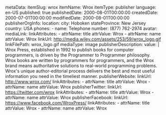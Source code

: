 metaData:
    itemSlug: wrox
    itemName: Wrox
    itemType: publisher
    language: en-US
    published: true
    publishedDate: 2000-08-01T00:00:00
    createdDate: 2000-07-01T00:00:00
    modifiedDate: 2000-08-01T00:00:00
publisherOrgInfo:
    location:
        city: Hoboken
        stateProvince: New Jersey
        country: USA
    phones:
        - name: Telephone
          number: (877) 762-2974
    avatar:
        mediaLink:
            linkAttributes:
                - attrName: title
                  attrValue: Wrox
                - attrName: name
                  attrValue: Wrox
            linkUrl: http://media.wiley.com/assets/253/59/wrox_logo.gif
            linkFilePath: wrox_logo.gif
        mediaType: image
publisherDescription:
    value: |
        Wrox Press, established in 1992 to publish books for computer programmers, is driven by the Programmer to Programmer philosophy. Wrox books are written by programmers for programmers, and the Wrox brand means authoritative solutions to real-world programming problems. Wrox's unique author-editorial process delivers the best and most useful information you need in the timeliest manner.
publisherWebsite:
    linkUrl: http://www.wrox.com/
    linkAttributes:
        - attrName: title
          attrValue: Wrox
        - attrName: name
          attrValue: Wrox
publisherTwitter:
    linkUrl: https://twitter.com/wrox
    linkAttributes:
        - attrName: title
          attrValue: Wrox
        - attrName: name
          attrValue: Wrox
publisherFacebook:
    linkUrl: https://www.facebook.com/WroxPress/
    linkAttributes:
        - attrName: title
          attrValue: Wrox
        - attrName: name
          attrValue: Wrox

